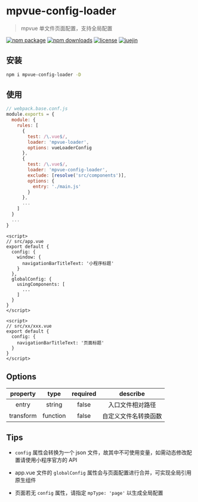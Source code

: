 # mpvue-config-loader

> mpvue 单文件页面配置，支持全局配置

[![npm package](https://img.shields.io/npm/v/mpvue-config-loader.svg)](https://npmjs.org/package/mpvue-config-loader)
[![npm downloads](https://img.shields.io/npm/dw/mpvue-config-loader.svg)](https://npmjs.org/package/mpvue-config-loader)
[![license](https://img.shields.io/github/license/mashape/apistatus.svg)](https://github.com/F-loat/mpvue-config-loader/blob/master/LICENSE)
[![juejin](https://badge.juejin.im/entry/5bffd5de51882526a643fcd1/likes.svg)](https://juejin.im/post/5bffd5de51882526a643fcd1)

## 安装

``` bash
npm i mpvue-config-loader -D
```

## 使用

``` js
// webpack.base.conf.js
module.exports = {
  module: {
    rules: [
      {
        test: /\.vue$/,
        loader: 'mpvue-loader',
        options: vueLoaderConfig
      },
      {
        test: /\.vue$/,
        loader: 'mpvue-config-loader',
        exclude: [resolve('src/components')],
        options: {
          entry: './main.js'
        }
      },
      ...
    ]
  }
  ...
}
```

``` vue
<script>
// src/app.vue
export default {
  config: {
    window: {
      navigationBarTitleText: '小程序标题'
    }
  },
  globalConfig: {
    usingComponents: [
      ...
    ]
  }
}
</script>
```

``` vue
<script>
// src/xx/xxx.vue
export default {
  config: {
    navigationBarTitleText: '页面标题'
  }
}
</script>
```

## Options

| property | type | required | describe |
| :-: | :-: | :-: | :-: |
| entry | string | false | 入口文件相对路径 |
| transform | function | false | 自定义文件名转换函数 |

## Tips

* `config` 属性会转换为一个 json 文件，故其中不可使用变量，如需动态修改配置请使用小程序官方的 API

* app.vue 文件的 `globalConfig` 属性会与页面配置进行合并，可实现全局引用原生组件

* 页面若无 `config` 属性，请指定 `mpType: 'page'` 以生成全局配置
